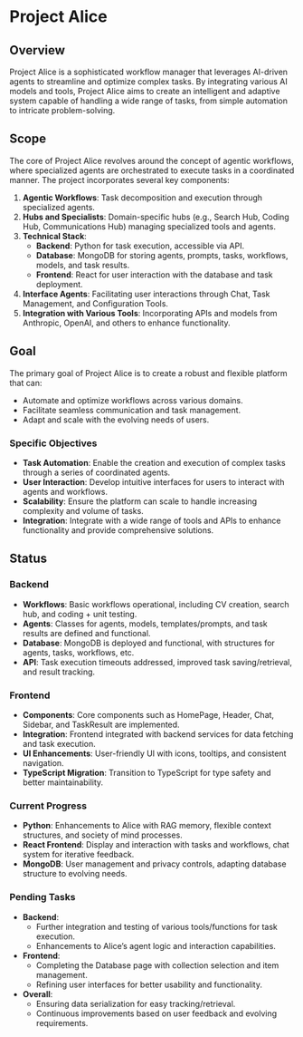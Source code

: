 # Project Alice

## Overview

Project Alice is a sophisticated workflow manager that leverages AI-driven agents to streamline and optimize complex tasks. By integrating various AI models and tools, Project Alice aims to create an intelligent and adaptive system capable of handling a wide range of tasks, from simple automation to intricate problem-solving.

## Scope

The core of Project Alice revolves around the concept of agentic workflows, where specialized agents are orchestrated to execute tasks in a coordinated manner. The project incorporates several key components:

1. **Agentic Workflows**: Task decomposition and execution through specialized agents.
2. **Hubs and Specialists**: Domain-specific hubs (e.g., Search Hub, Coding Hub, Communications Hub) managing specialized tools and agents.
3. **Technical Stack**:
   - **Backend**: Python for task execution, accessible via API.
   - **Database**: MongoDB for storing agents, prompts, tasks, workflows, models, and task results.
   - **Frontend**: React for user interaction with the database and task deployment.
4. **Interface Agents**: Facilitating user interactions through Chat, Task Management, and Configuration Tools.
5. **Integration with Various Tools**: Incorporating APIs and models from Anthropic, OpenAI, and others to enhance functionality.

## Goal

The primary goal of Project Alice is to create a robust and flexible platform that can:
- Automate and optimize workflows across various domains.
- Facilitate seamless communication and task management.
- Adapt and scale with the evolving needs of users.

### Specific Objectives

- **Task Automation**: Enable the creation and execution of complex tasks through a series of coordinated agents.
- **User Interaction**: Develop intuitive interfaces for users to interact with agents and workflows.
- **Scalability**: Ensure the platform can scale to handle increasing complexity and volume of tasks.
- **Integration**: Integrate with a wide range of tools and APIs to enhance functionality and provide comprehensive solutions.

## Status

### Backend

- **Workflows**: Basic workflows operational, including CV creation, search hub, and coding + unit testing.
- **Agents**: Classes for agents, models, templates/prompts, and task results are defined and functional.
- **Database**: MongoDB is deployed and functional, with structures for agents, tasks, workflows, etc.
- **API**: Task execution timeouts addressed, improved task saving/retrieval, and result tracking.

### Frontend

- **Components**: Core components such as HomePage, Header, Chat, Sidebar, and TaskResult are implemented.
- **Integration**: Frontend integrated with backend services for data fetching and task execution.
- **UI Enhancements**: User-friendly UI with icons, tooltips, and consistent navigation.
- **TypeScript Migration**: Transition to TypeScript for type safety and better maintainability.

### Current Progress

- **Python**: Enhancements to Alice with RAG memory, flexible context structures, and society of mind processes.
- **React Frontend**: Display and interaction with tasks and workflows, chat system for iterative feedback.
- **MongoDB**: User management and privacy controls, adapting database structure to evolving needs.

### Pending Tasks

- **Backend**:
  - Further integration and testing of various tools/functions for task execution.
  - Enhancements to Alice’s agent logic and interaction capabilities.
- **Frontend**:
  - Completing the Database page with collection selection and item management.
  - Refining user interfaces for better usability and functionality.
- **Overall**:
  - Ensuring data serialization for easy tracking/retrieval.
  - Continuous improvements based on user feedback and evolving requirements.